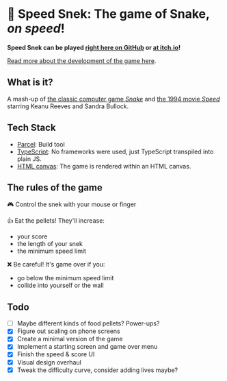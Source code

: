 # 🐍 Speed Snek: The game of Snake, _on speed_!

**Speed Snek can be played [right here on GitHub](https://thekakkun.github.io/speed-snek/) or [at itch.io](https://kakkun.itch.io/speed-snek/)!**

[Read more about the development of the game here](https://thekakkun.github.io/blog?tag=speed+snek).

## What is it?

A mash-up of [the classic computer game _Snake_](<https://en.wikipedia.org/wiki/Snake_(video_game_genre)>) and [the 1994 movie _Speed_](<https://en.wikipedia.org/wiki/Speed_(1994_film)>) starring Keanu Reeves and Sandra Bullock.

## Tech Stack

- [Parcel](https://parceljs.org/): Build tool
- [TypeScript](https://www.typescriptlang.org/): No frameworks were used, just TypeScript transpiled into plain JS.
- [HTML canvas](https://developer.mozilla.org/en-US/docs/Web/API/Canvas_API): The game is rendered within an HTML canvas.

## The rules of the game

🎮 Control the snek with your mouse or finger

👍 Eat the pellets! They'll increase:

- your score
- the length of your snek
- the minimum speed limit

❌ Be careful! It's game over if you:

- go below the minimum speed limit
- collide into yourself or the wall

## Todo

- [ ] Maybe different kinds of food pellets? Power-ups?
- [x] Figure out scaling on phone screens
- [x] Create a minimal version of the game
- [x] Implement a starting screen and game over menu
- [x] Finish the speed & score UI
- [x] Visual design overhaul
- [x] Tweak the difficulty curve, consider adding lives maybe?
